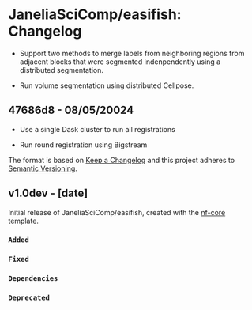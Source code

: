 # JaneliaSciComp/easifish: Changelog

* Support two methods to merge labels from neighboring regions from adjacent blocks that were segmented indenpendently using a distributed segmentation.

* Run volume segmentation using distributed Cellpose.

## 47686d8 - 08/05/20024

* Use a single Dask cluster to run all registrations

* Run round registration using Bigstream

The format is based on [Keep a Changelog](https://keepachangelog.com/en/1.0.0/)
and this project adheres to [Semantic Versioning](https://semver.org/spec/v2.0.0.html).

## v1.0dev - [date]

Initial release of JaneliaSciComp/easifish, created with the [nf-core](https://nf-co.re/) template.

### `Added`

### `Fixed`

### `Dependencies`

### `Deprecated`
